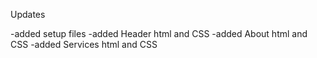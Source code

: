 Updates

<!-- 16/07/2024 -->

-added setup files
-added Header html and CSS
-added About html and CSS
-added Services html and CSS

<!-- X/07/2024 -->
